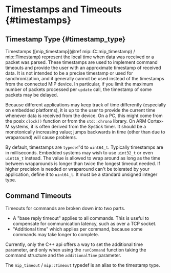 Timestamps and Timeouts  {#timestamps}
=======================

Timestamp Type  {#timestamp_type}
--------------

Timestamps ([mip_timestamp](@ref mip::C::mip_timestamp) / mip::Timestamp) represent the local time when data was received or a packet was parsed. These timestamps
are used to implement command timeouts and provide the user with an approximate timestamp of received data. It is not intended to be
a precise timestamp or used for synchronization, and it generally cannot be used instead of the timestamps from the connected MIP device.
In particular, if you limit the maximum number of packets processed per `update` call, the timestamp of some packets may be delayed.

Because different applications may keep track of time differently (especially on embedded platforms), it is up to the user to provide
the current time whenever data is received from the device. On a PC, this might come from the posix `clock()` function or from the
`std::chrono` library. On ARM Cortex-M systems, it is often derived from the Systick timer. It should be a monotonically increasing value;
jumps backwards in time (other than due to wraparound) will cause problems.

By default, timestamps are `typedef`'d to `uint64_t`. Typically timestamps are in milliseconds. Embedded systems may wish to use
`uint32_t` or even `uint16_t` instead. The value is allowed to wrap around as long as the time between wraparounds is longer than
twice the longest timeout needed. If higher precision is needed or wraparound can't be tolerated by your application, define it to
`uint64_t`. It must be a standard unsigned integer type.

Command Timeouts
----------------

Timeouts for commands are broken down into two parts.
* A "base reply timeout" applies to all commands. This is useful to compensate for communication latency, such as over a TCP socket.
* "Additional time" which applies per command, because some commands may take longer to complete.

Currently, only the C++ api offers a way to set the additional time parameter, and only when using the `runCommand` function taking
the command structure and the `additionalTime` parameter.

The `mip_timeout` / `mip::Timeout` typedef is an alias to the timestamp type.
